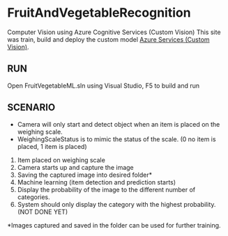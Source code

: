 # FruitAndVegetableRecognition
Computer Vision using Azure Cognitive Services (Custom Vision)
This site was train, build and deploy the custom model [Azure Services (Custom Vision)](https://www.customvision.ai/).

## RUN
Open FruitVegetableML.sln using Visual Studio, F5 to build and run


## SCENARIO
- Camera will only start and detect object when an item is placed on the weighing scale.
- WeighingScaleStatus is to mimic the status of the scale. (0 no item is placed, 1 item is placed)

1. Item placed on weighing scale
2. Camera starts up and capture the image
3. Saving the captured image into desired folder*
4. Machine learning (item detection and prediction starts)
5. Display the probability of the image to the different number of categories.
6. System should only display the category with the highest probability. (NOT DONE YET)


*Images captured and saved in the folder can be used for further training.

